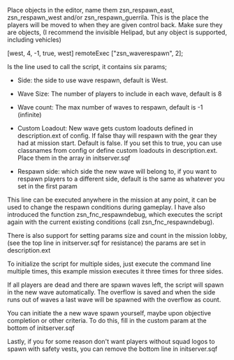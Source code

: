 Place objects in the editor, name them zsn_respawn_east, zsn_respawn_west and/or zsn_respawn_guerrila.
This is the place the players will be moved to when they are given control back. Make sure they are objects,
(I recommend the invisible Helipad, but any object is supported, including vehicles)

[west, 4, -1, true, west] remoteExec ["zsn_waverespawn", 2];

Is the line used to call the script, it contains six params;

- Side: the side to use wave respawn, default is West.

- Wave Size: The number of players to include in each wave, default is 8

- Wave count: The max number of waves to respawn, default is -1 (infinite)

- Custom Loadout: New wave gets custom loadouts defined in description.ext of config. 
If false thay will respawn with the gear they had at mission start. Default is false. If you set this to true, you can use classnames from config or define custom loadouts in description.ext. Place them in the array in initserver.sqf

- Respawn side: which side the new wave will belong to, if you want to respawn players to a different side, default is the same as whatever you set in the first param

This line can be executed anywhere in the mission at any point, it can be used to change the respawn conditions during gameplay.
I have also introduced the function zsn_fnc_respawndebug, which executes the script again with the current existing conditions (call zsn_fnc_respawndebug).

There is also support for setting params size and count in the mission lobby, (see the top line in initserver.sqf for resistance) the params are set in description.ext

To initialize the script for multiple sides, just execute the command line multiple times, this example mission executes it three times for three sides.

If all players are dead and there are spawn waves left, the script will spawn in the new wave automatically. The overflow is saved and when the side runs out of waves a last wave will be spawned with the overflow as count.

You can initiate the a new wave spawn yourself, maybe upon objective completion or other criteria. To do this, fill in the custom param at the bottom of initserver.sqf

Lastly, if you for some reason don't want players without squad logos to spawn with safety vests, you can remove the bottom line in initserver.sqf
